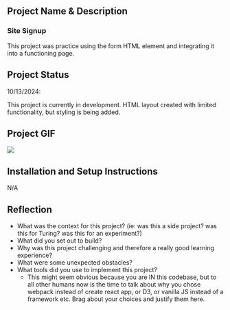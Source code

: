 ## Project Name & Description

### Site Signup ###

This project was practice using the form HTML element and integrating it into a functioning page. 

## Project Status

10/13/2024:

This project is currently in development. HTML layout created with limited functionality, but styling is being added. 

## Project GIF

![](https://github.com/Your_Repository_Name/Your_GIF_Name.gif)

## Installation and Setup Instructions

N/A

## Reflection

  - What was the context for this project? (ie: was this a side project? was this for Turing? was this for an experiment?)
  - What did you set out to build?
  - Why was this project challenging and therefore a really good learning experience?
  - What were some unexpected obstacles?
  - What tools did you use to implement this project?
      - This might seem obvious because you are IN this codebase, but to all other humans now is the time to talk about why you chose webpack instead of create react app, or D3, or vanilla JS instead of a framework etc. Brag about your choices and justify them here.  
